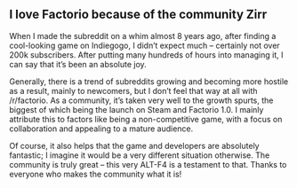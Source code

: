 ## I love Factorio because of the community <author>Zirr</author>

When I made the subreddit on a whim almost 8 years ago, after finding a cool-looking game on Indiegogo, I didn’t expect much – certainly not over 200k subscribers. After putting many hundreds of hours into managing it, I can say that it’s been an absolute joy.

Generally, there is a trend of subreddits growing and becoming more hostile as a result, mainly to newcomers, but I don’t feel that way at all with /r/factorio. As a community, it’s taken very well to the growth spurts, the biggest of which being the launch on Steam and Factorio 1.0. I mainly attribute this to factors like being a non-competitive game, with a focus on collaboration and appealing to a mature audience.

Of course, it also helps that the game and developers are absolutely fantastic; I imagine it would be a very different situation otherwise. The community is truly great – this very ALT-F4 is a testament to that. Thanks to everyone who makes the community what it is!
